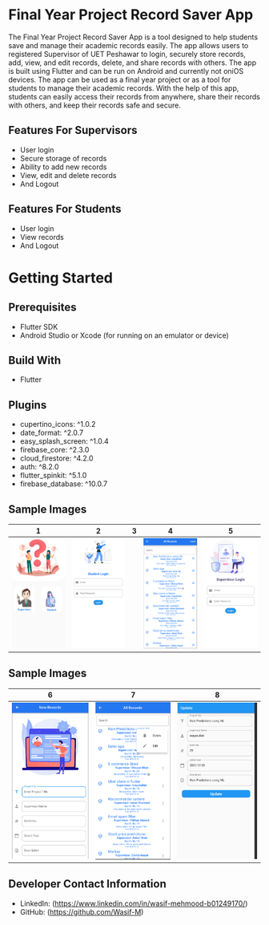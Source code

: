 # Final Year Project Record Saver App

The Final Year Project Record Saver App is a tool designed to help students save and manage their academic records easily. The app allows users to registered Supervisor of UET Peshawar to login, securely store records, add, view, and edit records, delete, and share records with others. The app is built using Flutter and can be run on  Android and currently not oniOS devices. The app can be used as a final year project or as a tool for students to manage their academic records. With the help of this app, students can easily access their records from anywhere, share their records with others, and keep their records safe and secure.

## Features For Supervisors
- User login
- Secure storage of records
- Ability to add new records
- View, edit and delete records
- And Logout
## Features For Students
- User login
- View records
- And Logout

# Getting Started
## Prerequisites
- Flutter SDK
- Android Studio or Xcode (for running on an emulator or device)

## Build With
- Flutter

## Plugins
-  cupertino_icons: ^1.0.2
-  date_format: ^2.0.7
-  easy_splash_screen: ^1.0.4
-  firebase_core: ^2.3.0
-  cloud_firestore: ^4.2.0
-  auth: ^8.2.0
-  flutter_spinkit: ^5.1.0
-  firebase_database: ^10.0.7
## Sample Images
|1|2|3|4|5|
|-|-|-|-|-|
|![](https://github.com/Wasif-M/Final-Year-Project-Record-Saver-App-in-Flutter/blob/main/s1.PNG)| ![](https://github.com/Wasif-M/Final-Year-Project-Record-Saver-App-in-Flutter/blob/main/s2.PNG)| |![](https://github.com/Wasif-M/Final-Year-Project-Record-Saver-App-in-Flutter/blob/main/s3.PNG)| ![](https://github.com/Wasif-M/Final-Year-Project-Record-Saver-App-in-Flutter/blob/main/WhatsApp%20Image%202023-01-21%20at%2000.03.43.jpeg)|![](https://github.com/Wasif-M/Final-Year-Project-Record-Saver-App-in-Flutter/blob/main/s4.PNG)| 
## Sample Images
|6|7|8|
|-|-|-|
![](https://github.com/Wasif-M/Final-Year-Project-Record-Saver-App-in-Flutter/blob/main/s5.PNG)|![](https://github.com/Wasif-M/Final-Year-Project-Record-Saver-App-in-Flutter/blob/main/s6.PNG)| ![](https://github.com/Wasif-M/Final-Year-Project-Record-Saver-App-in-Flutter/blob/main/s7.PNG)|

## Developer Contact Information
- LinkedIn: (https://www.linkedin.com/in/wasif-mehmood-b01249170/)
- GitHub: (https://github.com/Wasif-M)
